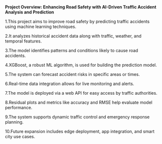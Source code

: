 **Project Overview: Enhancing Road Safety with AI-Driven Traffic Accident Analysis and Prediction**

1.This project aims to improve road safety by predicting traffic accidents using machine learning techniques.

2.It analyzes historical accident data along with traffic, weather, and temporal features.

3.The model identifies patterns and conditions likely to cause road accidents.

4.XGBoost, a robust ML algorithm, is used for building the prediction model.

5.The system can forecast accident risks in specific areas or times.

6.Real-time data integration allows for live monitoring and alerts.

7.The model is deployed via a web API for easy access by traffic authorities.

8.Residual plots and metrics like accuracy and RMSE help evaluate model performance.

9.The system supports dynamic traffic control and emergency response planning.

10.Future expansion includes edge deployment, app integration, and smart city use cases.

